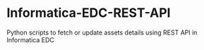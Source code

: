 # Informatica-EDC-REST-API
Python scripts to fetch or update assets details using REST API in Informatica EDC

